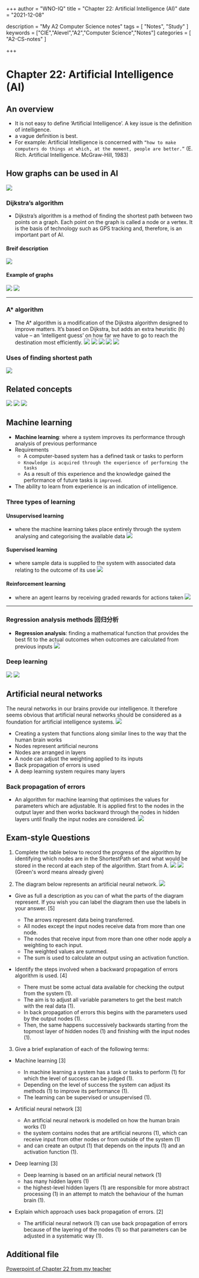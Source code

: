 +++
author = "WNO-IQ"
title = "Chapter 22: Artificial Intelligence (AI)"
date = "2021-12-08"

description = "My A2 Computer Science notes"
tags = [
    "Notes",
    "Study"
]
keywords = ["CIE","Alevel","A2","Computer Science","Notes"]
categories = [
    "A2-CS-notes"
]

+++

# Chapter 22: Artificial Intelligence (AI)

## An overview

- It is not easy to define ‘Artificial Intelligence’. A key issue is the definition of intelligence.
- a vague definition is best.
- For example: Artificial Intelligence is concerned with `“how to make computers do things at which, at the moment, people are better.”` (E. Rich. Artificial Intelligence. McGraw-Hill, 1983)

## How graphs can be used in AI

![](cs-note-img/Pastedimage20211116191623.png)

### Dijkstra’s algorithm

- Dijkstra’s algorithm is a method of finding the shortest path between two points on a graph. Each point on the graph is called a node or a vertex. It is the basis of technology such as GPS tracking and, therefore, is an important part of AI.

#### Breif description

![](cs-note-img/Pastedimage20211202204718.png)

#### Example of graphs

![](cs-note-img/Pastedimage20211202205330.png)
![](cs-note-img/Pastedimage20211202205352.png)

---

### A\* algorithm

- The A\* algorithm is a modification of the Dijkstra algorithm designed to improve matters. It’s based on Dijkstra, but adds an extra heuristic (h) value – an ‘intelligent guess’ on how far we have to go to reach the destination most efficiently.
  ![](cs-note-img/Pastedimage20211202205913.png)
  ![](cs-note-img/Pastedimage20211202205934.png)
  ![](cs-note-img/Pastedimage20211202205949.png)
  ![](cs-note-img/Pastedimage20211202210008.png)
  ![](cs-note-img/Pastedimage20211202210022.png)
  <br>

### Uses of finding shortest path

![](cs-note-img/Pastedimage20211202210103.png)
<br>

## Related concepts

![](cs-note-img/Pastedimage20211207212429.png)
![](cs-note-img/Pastedimage20211207212318.png)
![](cs-note-img/Pastedimage20211207212337.png)
<br>

## Machine learning

- **Machine learning**: where a system improves its performance through analysis of previous performance
- Requirements
  - A computer-based system has a defined task or tasks to perform
  - `Knowledge is acquired through the experience of performing the tasks`
  - As a result of this experience and the knowledge gained the performance of future tasks is `improved`.
- The ability to learn from experience is an indication of intelligence.

### Three types of learning

#### Unsupervised learning

- where the machine learning takes place entirely through the system analysing and categorising the available data
  ![](cs-note-img/Pastedimage20211207211616.png)

#### Supervised learning

- where sample data is supplied to the system with associated data relating to the outcome of its use
  ![](cs-note-img/Pastedimage20211207211757.png)

#### Reinforcement learning

- where an agent learns by receiving graded rewards for actions taken
  ![](cs-note-img/Pastedimage20211207211724.png)

---

### Regression analysis methods 回归分析

- **Regression analysis**: finding a mathematical function that provides the best fit to the actual outcomes when outcomes are calculated from previous inputs
  ![](cs-note-img/Pastedimage20211208082513.png)

### Deep learning

![](cs-note-img/Pastedimage20211207212617.png)
![](cs-note-img/Pastedimage20211208085748.png)
<br>

## Artificial neural networks

The neural networks in our brains provide our intelligence. It therefore seems obvious that artificial neural networks should be considered as a foundation for artificial intelligence systems.
![](cs-note-img/Pastedimage20211208085655.png)

- Creating a system that functions along similar lines to the way that the human brain works
- Nodes represent artificial neurons
- Nodes are arranged in layers
- A node can adjust the weighting applied to its inputs
- Back propagation of errors is used
- A deep learning system requires many layers

### Back propagation of errors

- An algorithm for machine learning that optimises the values for parameters which are adjustable. It is applied first to the nodes in the output layer and then works backward through the nodes in hidden layers until finally the input nodes are considered.
  ![](cs-note-img/Pastedimage20211208105208.png)
  <br>

## Exam-style Questions

1. Complete the table below to record the progress of the algorithm by identifying which nodes are in the ShortestPath set and what would be stored in the record at each step of the algorithm. Start from A.
   ![](cs-note-img/Pastedimage20211208110047.png)
   ![](cs-note-img/Pastedimage20211208110404.png)
   (Green's word means already given)

2. The diagram below represents an artificial neural network.
   ![](cs-note-img/Pastedimage20211208111318.png)

- Give as full a description as you can of what the parts of the diagram represent. If you wish you can label the diagram then use the labels in your answer. \[5]

  - The arrows represent data being transferred.
  - All nodes except the input nodes receive data from more than one node.
  - The nodes that receive input from more than one other node apply a weighting to each input.
  - The weighted values are summed.
  - The sum is used to calculate an output using an activation function.

- Identify the steps involved when a backward propagation of errors algorithm is used. \[4]
  - There must be some actual data available for checking the output from the system (1).
  - The aim is to adjust all variable parameters to get the best match with the real data (1).
  - In back propagation of errors this begins with the parameters used by the output nodes (1).
  - Then, the same happens successively backwards starting from the topmost layer of hidden nodes (1) and finishing with the input nodes (1).

3. Give a brief explanation of each of the following terms:

- Machine learning \[3]
  - In machine learning a system has a task or tasks to perform (1) for which the level of success can be judged (1).
  - Depending on the level of success the system can adjust its methods (1) to improve its performance (1).
  - The learning can be supervised or unsupervised (1).
- Artificial neural network \[3]
  - An artificial neural network is modelled on how the human brain works (1)
  - the system contains nodes that are artificial neurons (1), which can receive input from other nodes or from outside of the system (1)
  - and can create an output (1) that depends on the inputs (1) and an activation function (1).
- Deep learning \[3]

  - Deep learning is based on an artificial neural network (1)
  - has many hidden layers (1)
  - the highest-level hidden layers (1) are responsible for more abstract processing (1) in an attempt to match the behaviour of the human brain (1).

- Explain which approach uses back propagation of errors. \[2]
  - The artificial neural network (1) can use back propagation of errors because of the layering of the nodes (1) so that parameters can be adjusted in a systematic way (1).

## Additional file

[Powerpoint of Chapter 22 from my teacher](https://hugo-blog-fawn.vercel.app/additional-file/Chapter_22.pdf)
